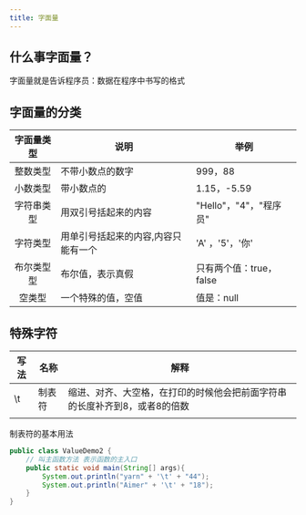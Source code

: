 ```yaml
---
title: 字面量
---
```


## 什么事字面量？

字面量就是告诉程序员：数据在程序中书写的格式

## 字面量的分类

| 字面量类型 | 说明                                | 举例                    |
| :--------: | ----------------------------------- | ----------------------- |
|  整数类型  | 不带小数点的数字                    | 999，88                 |
|  小数类型  | 带小数点的                          | 1.15，-5.59             |
| 字符串类型 | 用双引号括起来的内容                | "Hello"，"4"，"程序员"  |
|  字符类型  | 用单引号括起来的内容,内容只能有一个 | 'A' ，'5'，'你'         |
| 布尔类型型 | 布尔值，表示真假                    | 只有两个值：true，false |
|   空类型   | 一个特殊的值，空值                  | 值是：null              |

## 特殊字符

| 写法 | 名称   | 解释                                                         |
| ---- | ------ | ------------------------------------------------------------ |
| \t   | 制表符 | 缩进、对齐、大空格，在打印的时候他会把前面字符串的长度补齐到8，或者8的倍数 |
|      |        |                                                              |

制表符的基本用法

```java
public class ValueDemo2 {
	// 叫主函数方法 表示函数的主入口
	public static void main(String[] args){
		System.out.println("yarn" + '\t' + "44");
		System.out.println("Aimer" + '\t' + "18");
	}
}
```
